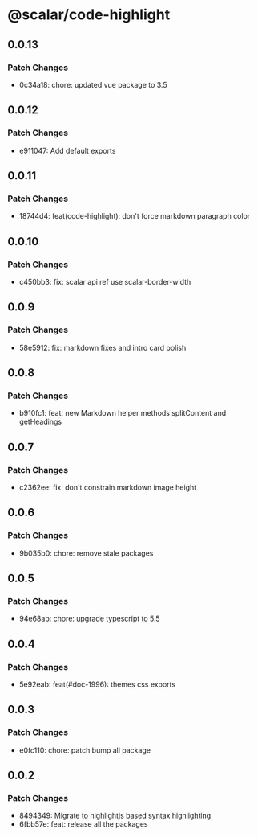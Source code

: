 # @scalar/code-highlight

## 0.0.13

### Patch Changes

- 0c34a18: chore: updated vue package to 3.5

## 0.0.12

### Patch Changes

- e911047: Add default exports

## 0.0.11

### Patch Changes

- 18744d4: feat(code-highlight): don't force markdown paragraph color

## 0.0.10

### Patch Changes

- c450bb3: fix: scalar api ref use scalar-border-width

## 0.0.9

### Patch Changes

- 58e5912: fix: markdown fixes and intro card polish

## 0.0.8

### Patch Changes

- b910fc1: feat: new Markdown helper methods splitContent and getHeadings

## 0.0.7

### Patch Changes

- c2362ee: fix: don't constrain markdown image height

## 0.0.6

### Patch Changes

- 9b035b0: chore: remove stale packages

## 0.0.5

### Patch Changes

- 94e68ab: chore: upgrade typescript to 5.5

## 0.0.4

### Patch Changes

- 5e92eab: feat(#doc-1996): themes css exports

## 0.0.3

### Patch Changes

- e0fc110: chore: patch bump all package

## 0.0.2

### Patch Changes

- 8494349: Migrate to highlightjs based syntax highlighting
- 6fbb57e: feat: release all the packages
